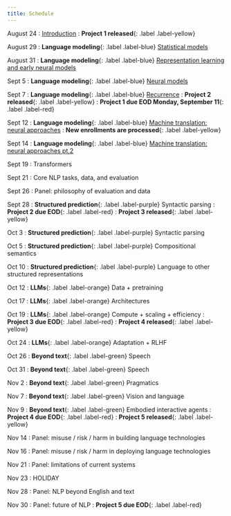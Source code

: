 ```yaml
---
title: Schedule
---
```


August 24
: [Introduction](slides/08-24-intro.pdf)
: **Project 1 released**{: .label .label-yellow}

August 29
: **Language modeling**{: .label .label-blue}
[Statistical models](slides/08-29-language-modeling-1.pdf)

August 31
: **Language modeling**{: .label .label-blue}
[Representation learning and early neural models](slides/08-31-language-modeling-2.pdf)

Sept 5
: **Language modeling**{: .label .label-blue}
[Neural models](slides/09-05-language-modeling-3.pdf)

Sept 7
: **Language modeling**{: .label .label-blue}
[Recurrence](slides/09-07-language-modeling-4.pdf)
: **Project 2 released**{: .label .label-yellow}
: **Project 1 due EOD Monday, September 11**{: .label .label-red}

Sept 12
: **Language modeling**{: .label .label-blue} 
[Machine translation: neural approaches](slides/09-12-language-modeling-5.pdf)
: **New enrollments are processed**{: .label .label-yellow}

Sept 14
: **Language modeling**{: .label .label-blue} 
[Machine translation: neural approaches pt.2](slides/09-14-language-modeling-6.pdf)

Sept 19
: Transformers 

Sept 21
: Core NLP tasks, data, and evaluation

Sept 26
: Panel: philosophy of evaluation and data

Sept 28
: **Structured prediction**{: .label .label-purple} Syntactic parsing
: **Project 2 due EOD**{: .label .label-red}
: **Project 3 released**{: .label .label-yellow}

Oct 3
: **Structured prediction**{: .label .label-purple} Syntactic parsing

Oct 5
: **Structured prediction**{: .label .label-purple} Compositional semantics

Oct 10
: **Structured prediction**{: .label .label-purple} Language to other structured representations

Oct 12
: **LLMs**{: .label .label-orange} Data + pretraining

Oct 17
: **LLMs**{: .label .label-orange} Architectures

Oct 19
: **LLMs**{: .label .label-orange} Compute + scaling + efficiency
: **Project 3 due EOD**{: .label .label-red}
: **Project 4 released**{: .label .label-yellow}

Oct 24
: **LLMs**{: .label .label-orange} Adaptation + RLHF

Oct 26
: **Beyond text**{: .label .label-green} Speech

Oct 31
: **Beyond text**{: .label .label-green} Speech

Nov 2
: **Beyond text**{: .label .label-green} Pragmatics

Nov 7
: **Beyond text**{: .label .label-green} Vision and language

Nov 9
: **Beyond text**{: .label .label-green} Embodied interactive agents
: **Project 4 due EOD**{: .label .label-red}
: **Project 5 released**{: .label .label-yellow}

Nov 14
: Panel: misuse / risk / harm in building language technologies

Nov 16
: Panel: misuse / risk / harm in deploying language technologies

Nov 21
: Panel: limitations of current systems

Nov 23
: HOLIDAY

Nov 28
: Panel: NLP beyond English and text

Nov 30
: Panel: future of NLP
: **Project 5 due EOD**{: .label .label-red}
